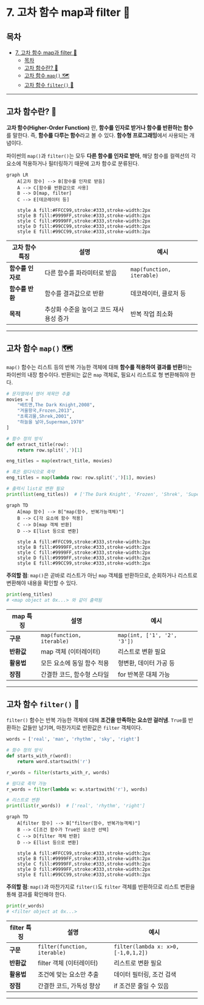 # 7. 고차 함수 map과 filter 🧮

## 목차
- [7. 고차 함수 map과 filter 🧮](#7-고차-함수-map과-filter-)
  - [목차](#목차)
  - [고차 함수란? 🧠](#고차-함수란-)
  - [고차 함수 `map()` 🗺️](#고차-함수-map-️)
  - [고차 함수 `filter()` 🧹](#고차-함수-filter-)

---

## 고차 함수란? 🧠

**고차 함수(Higher-Order Function)** 란, **함수를 인자로 받거나 함수를 반환하는 함수**를 말한다. 즉, **함수를 다루는 함수**라고 볼 수 있다. **함수형 프로그래밍**에서 사용되는 개념이다.

파이썬의 `map()`과 `filter()`는 모두 **다른 함수를 인자로 받아**, 해당 함수를 컬렉션의 각 요소에 적용하거나 필터링하기 때문에 고차 함수로 분류된다.

```mermaid
graph LR
    A[고차 함수] --> B[함수를 인자로 받음]
    A --> C[함수를 반환값으로 사용]
    B --> D[map, filter]
    C --> E[데코레이터 등]
    
    style A fill:#FFCC99,stroke:#333,stroke-width:2px
    style B fill:#9999FF,stroke:#333,stroke-width:2px
    style C fill:#9999FF,stroke:#333,stroke-width:2px
    style D fill:#99CC99,stroke:#333,stroke-width:2px
    style E fill:#99CC99,stroke:#333,stroke-width:2px
```

| 고차 함수 특징 | 설명 | 예시 |
|--------------|------|------|
| **함수를 인자로** | 다른 함수를 파라미터로 받음 | `map(function, iterable)` |
| **함수를 반환** | 함수를 결과값으로 반환 | 데코레이터, 클로저 등 |
| **목적** | 추상화 수준을 높이고 코드 재사용성 증가 | 반복 작업 최소화 |

---

## 고차 함수 `map()` 🗺️

`map()` 함수는 리스트 등의 반복 가능한 객체에 대해 **함수를 적용하여 결과를 반환**하는 파이썬의 내장 함수이다. 반환되는 값은 `map` 객체로, 필요시 리스트로 형 변환해줘야 한다.

```python
# 문자열에서 영어 제목만 추출
movies = [
    "배트맨,The Dark Knight,2008",
    "겨울왕국,Frozen,2013",
    "초록괴물,Shrek,2001",
    "하늘을 날아,Superman,1978"
]

# 함수 정의 방식
def extract_title(row):
    return row.split(',')[1]

eng_titles = map(extract_title, movies)

# 혹은 람다식으로 축약
eng_titles = map(lambda row: row.split(',')[1], movies)

# 출력시 list로 변환 필요
print(list(eng_titles))  # ['The Dark Knight', 'Frozen', 'Shrek', 'Superman']
```

```mermaid
graph TD
    A[map 함수] --> B["map(함수, 반복가능객체)"]
    B --> C[각 요소에 함수 적용]
    C --> D[map 객체 반환]
    D --> E[list 등으로 변환]
    
    style A fill:#FFCC99,stroke:#333,stroke-width:2px
    style B fill:#9999FF,stroke:#333,stroke-width:2px
    style C fill:#9999FF,stroke:#333,stroke-width:2px
    style D fill:#9999FF,stroke:#333,stroke-width:2px
    style E fill:#99CC99,stroke:#333,stroke-width:2px
```

**주의할 점**: `map()`은 곧바로 리스트가 아닌 `map` 객체를 반환하므로, 순회하거나 리스트로 변환해야 내용을 확인할 수 있다.

```python
print(eng_titles)
# <map object at 0x...> 와 같이 출력됨
```

| map 특징 | 설명 | 예시 |
|---------|------|------|
| **구문** | `map(function, iterable)` | `map(int, ['1', '2', '3'])` |
| **반환값** | map 객체 (이터레이터) | 리스트로 변환 필요 |
| **활용법** | 모든 요소에 동일 함수 적용 | 형변환, 데이터 가공 등 |
| **장점** | 간결한 코드, 함수형 스타일 | for 반복문 대체 가능 |

---

## 고차 함수 `filter()` 🧹

`filter()` 함수는 반복 가능한 객체에 대해 **조건을 만족하는 요소만 걸러냄**. `True`를 반환하는 값들만 남기며, 마찬가지로 반환값은 `filter` 객체이다.

```python
words = ['real', 'man', 'rhythm', 'sky', 'right']

# 함수 정의 방식
def starts_with_r(word):
    return word.startswith('r')

r_words = filter(starts_with_r, words)

# 람다로 축약 가능
r_words = filter(lambda w: w.startswith('r'), words)

# 리스트로 변환
print(list(r_words))  # ['real', 'rhythm', 'right']
```

```mermaid
graph TD
    A[filter 함수] --> B["filter(함수, 반복가능객체)"]
    B --> C[조건 함수가 True인 요소만 선택]
    C --> D[filter 객체 반환]
    D --> E[list 등으로 변환]
    
    style A fill:#FFCC99,stroke:#333,stroke-width:2px
    style B fill:#9999FF,stroke:#333,stroke-width:2px
    style C fill:#9999FF,stroke:#333,stroke-width:2px
    style D fill:#9999FF,stroke:#333,stroke-width:2px
    style E fill:#99CC99,stroke:#333,stroke-width:2px
```

**주의할 점**: `map()`과 마찬가지로 `filter()`도 `filter` 객체를 반환하므로 리스트 변환을 통해 결과를 확인해야 한다.

```python
print(r_words)
# <filter object at 0x...>
```

| filter 특징 | 설명 | 예시 |
|------------|------|------|
| **구문** | `filter(function, iterable)` | `filter(lambda x: x>0, [-1,0,1,2])` |
| **반환값** | filter 객체 (이터레이터) | 리스트로 변환 필요 |
| **활용법** | 조건에 맞는 요소만 추출 | 데이터 필터링, 조건 검색 |
| **장점** | 간결한 코드, 가독성 향상 | if 조건문 줄일 수 있음 |

---
